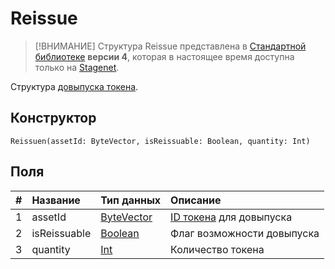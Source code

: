 # Reissue

> [!ВНИМАНИЕ]
> Структура Reissue представлена в [Стандартной библиотеке](/ride/script/standard-library.md) **версии 4**, которая в настоящее время доступна только на [Stagenet](/blockchain/blockchain-network/stage-network.md).

Структура [довыпуска токена](/blockchain/transaction-type/reissue-transaction.md).

## Конструктор

```ride
Reissuen(assetId: ByteVector, isReissuable: Boolean, quantity: Int)
```

## Поля

| # | Название | Тип данных | Описание |
| :--- | :--- | :--- | :--- |
| 1 | assetId | [ByteVector](/ride/data-types/byte-vector.md) | [ID токена](/blockchain/token/token-id.md) для довыпуска |
| 2 | isReissuable | [Boolean](/ride/data-types/boolean.md) | Флаг возможности довыпуска |
| 3 | quantity | [Int](/ride/data-types/int.md) | Количество токена |
